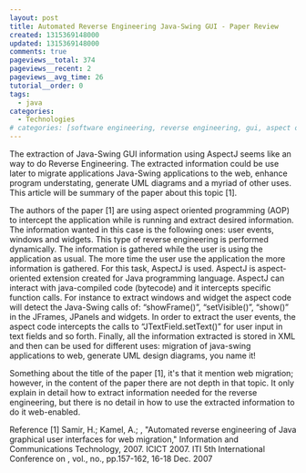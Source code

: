 ```yaml
---
layout: post
title: Automated Reverse Engineering Java-Swing GUI - Paper Review
created: 1315369148000
updated: 1315369148000
comments: true
pageviews__total: 374
pageviews__recent: 2
pageviews__avg_time: 26
tutorial__order: 0
tags:
  - java
categories:
  - Technologies
# categories: [software engineering, reverse engineering, gui, aspect oriented programming, aspectj, dynamic analysis, paper review]
---
```

The extraction of Java-Swing GUI information using AspectJ seems like an way to do Reverse Engineering. The extracted information could be use later to migrate applications Java-Swing applications to the web, enhance program understating, generate UML diagrams and a myriad of other uses. This article will be summary of the paper about this topic [1].
<!--More-->

The authors of the paper [1] are using aspect oriented programming (AOP) to intercept the application while is running and extract desired information. The information wanted in this case is the following ones: user events, windows and widgets. This type of reverse engineering is performed dynamically. The information is gathered while the user is using the application as usual. The more time the user use the application the more information is gathered. For this task, AspectJ is used. AspectJ is aspect-oriented extension created for Java programming language. AspectJ can interact with java-compiled code (bytecode) and it intercepts specific function calls.  For instance to extract windows and widget the aspect code will detect the Java-Swing calls of: “showFrame()”, “setVisible()”, “show()” in the JFrames, JPanels and widgets. In order to extract the user events, the aspect code intercepts the calls to “JTextField.setText()” for user input in text fields and so forth. Finally, all the information extracted is stored in XML and then can be used for different uses: migration of java-swing applications to web, generate UML design diagrams, you name it!

Something about the title of the paper [1], it's that it mention web migration; however, in the content of the paper there are not depth in that topic. It only explain in detail how to extract information needed for the reverse engineering, but there is no detail in how to use the extracted information to do it web-enabled.

Reference
[1] Samir, H.; Kamel, A.; , "Automated reverse engineering of Java graphical user interfaces for web migration," Information and Communications Technology, 2007. ICICT 2007. ITI 5th International Conference on , vol., no., pp.157-162, 16-18 Dec. 2007

